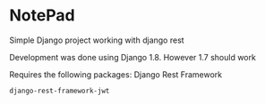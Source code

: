 NotePad
=======

Simple Django project working with django rest

Development was done using Django 1.8.  However 1.7 should work

Requires the following packages:
	Django Rest Framework
	
	django-rest-framework-jwt
